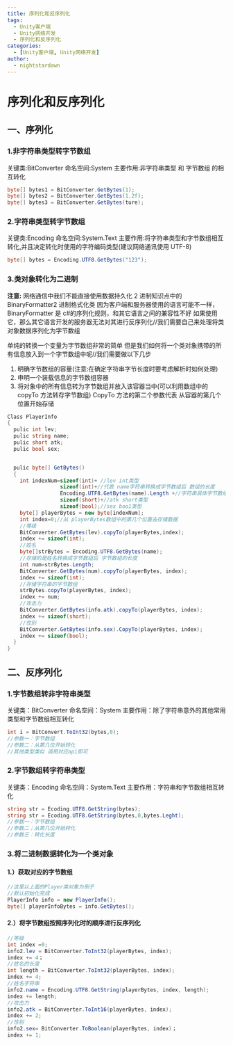 ```yaml
---
title: 序列化和反序列化
tags:
  - Unity客户端
  - Unity网络开发
  - 序列化和反序列化
categories:
  - [Unity客户端, Unity网络开发]
author:
  - nightstardawn
---
```


# 序列化和反序列化

## 一、序列化

### 1.非字符串类型转字节数组

关键类:BitConverter
命名空间:System
主要作用:非字符串类型 和 字节数组 的相互转化

```cs
byte[] bytes1 = BitConverter.GetBytes(1);
byte[] bytes2 = BitConverter.GetBytes(1.2f);
byte[] bytes3 = BitConverter.GetBytes(ture);
```

### 2.字符串类型转字节数组

关键类:Encoding
命名空间:System.Text
主要作用:将字符串类型和字节数组相互转化,并且决定转化时使用的字符编码类型(建议网络通讯使用 UTF-8)

```cs
byte[] bytes = Encoding.UTF8.GetBytes("123");
```

### 3.类对象转化为二进制

**注意:**
网络通信中我们不能直接使用数据持久化 2 进制知识点中的 BinaryFormatter2 进制格式化类
因为客户端和服务器使用的语言可能不一样，BinaryFormatter 是 c#的序列化规则，和其它语言之间的兼容性不好
如果使用它，那么其它语言开发的服务器无法对其进行反序列化//我们需要自己来处理将类对象数据序列化为字节数组

单纯的转换一个变量为字节数组非常的简单
但是我们如何将一个类对象携带的所有信息放入到一个字节数组中呢//我们需要做以下几步

1. 明确字节数组的容量(注意:在确定字符串字节长度时要考虑解析时如何处理)
2. 申明一个装载信息的字节数组容器
3. 将对象中的所有信息转为字节数组并放入该容器当中(可以利用数组中的 copyTo 方法转存字节数组)
   CopyTo 方法的第二个参数代表 从容器的第几个位置开始存储

```cs
Class PlayerInfo
{
  pulic int lev;
  pulic string name;
  pulic short atk;
  pulic bool sex;


  pulic byte[] GetBytes()
  {
    int indexNum=sizeof(int)+ //lev int类型
                 sizeof(int)+//代表 name字符串转换成字节数组后 数组的长度
                 Encoding.UTF8.GetBytes(name).Length +//字符串具体字节数组的长度
                 sizeof(short)+//atk short类型
                 sizeof(bool);//sex boo1类型
    byte[] playerBytes = new byte[indexNum];
    int index=0;//从 playerBytes数组中的第几个位置去存储数据
    //等级
    BitConverter.GetBytes(lev).copyTo(playerBytes,index);
    index += sizeof(int);
    //姓名
    byte[]strBytes = Encoding.UTF8.GetBytes(name);
    //存储的是姓名转换成字节数组后 字节数组的长度
    int num=strBytes.Length;
    BitConverter.GetBytes(num).copyTo(playerBytes, index);
    index += sizeof(int);
    //存储字符串的字节数组
    strBytes.copyTo(playerBytes, index);
    index += num;
    //攻击力
    BitConverter.GetBytes(info.atk).copyTo(playerBytes, index);
    index += sizeof(short);
    //性别
    BitConverter.GetBytes(info.sex).CopyTo(playerBytes, index);
    index += sizeof(bool);
  }
}
```

## 二、反序列化

### 1.字节数组转非字符串类型

关键类：BitConverter
命名空间：System
主要作用：除了字符串意外的其他常用类型和字节数组相互转化

```cs
int i = BitConvert.ToInt32(bytes,0);
//参数一：字节数组
//参数二：从第几位开始转化
//其他类型类似 调用对应api即可
```

### 2.字节数组转字符串类型

关键类：Encoding
命名空间：System.Text
主要作用：字符串和字节数组相互转化

```cs
string str = Ecoding.UTF8.GetString(bytes);
string str = Ecoding.UTF8.GetString(bytes,0,bytes.Leght);
//参数一：字节数组
//参数二；从第几位开始转化
//参数三：转化长度
```

### 3.将二进制数据转化为一个类对象

#### 1.）获取对应的字节数组

```cs
//这里以上面的Player类对象为例子
//默认初始化完成
PlayerInfo info = new PlayerInfo();
byte[] playerInfoBytes = info.GetBytes();
```

#### 2.）将字节数组按照序列化时的顺序进行反序列化

```cs
//等级
int index =0;
info2.lev = BitConverter.ToInt32(playerBytes, index);
index += 4；
//姓名的长度
int length = BitConverter.ToInt32(playerBytes, index);
index += 4;
//姓名字符串
info2.name = Encoding.UTF8.GetString(playerBytes, index, length);
index += length;
//攻击力
info2.atk = BitConverter.ToInt16(playerBytes, index);
index += 2;
//性别
info2.sex= BitConverter.ToBoolean(playerBytes, index)；
index += 1;
```
